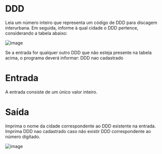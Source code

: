 # DDD

Leia um número inteiro que representa um código de DDD para discagem interurbana. Em seguida, informe à qual cidade o DDD pertence, considerando a tabela abaixo:

![image](https://user-images.githubusercontent.com/76081229/175303012-90b2b337-e6e3-4a1f-993c-a424ea5f0f64.png)

Se a entrada for qualquer outro DDD que não esteja presente na tabela acima, o programa deverá informar:
DDD nao cadastrado

# Entrada

A entrada consiste de um único valor inteiro.

# Saída

Imprima o nome da cidade correspondente ao DDD existente na entrada. Imprima DDD nao cadastrado caso não existir DDD correspondente ao número digitado.

![image](https://user-images.githubusercontent.com/76081229/175303084-efef6f12-5659-4bd0-b7d2-0d601a55fee8.png)
